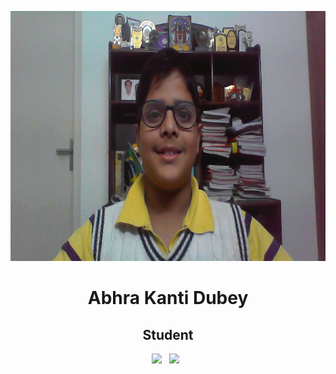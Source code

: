 <p align="center">
<img src="img/abhra.jpg" height="400">

<h1 align="center">Abhra Kanti Dubey</h1>

<h2 align="center">Student</h2>

<p align='center'>
  <a href="[abhrakantidubey@gmail.com]"><img height="50" src="img/gmail.png?raw=true"></a>&nbsp;&nbsp;
  <a href="https://github.com/abhrakantidubey"><img height="50" src="img/website.png?raw=true"></a>&nbsp;&nbsp;
</p>

